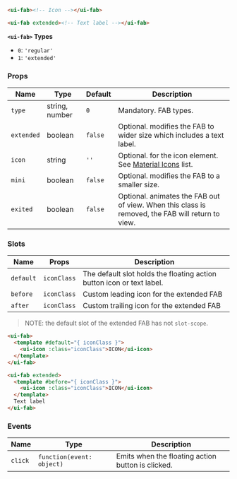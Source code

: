 ```html
<ui-fab><!-- Icon --></ui-fab>

<ui-fab extended><!-- Text label --></ui-fab>
```

**`<ui-fab>` Types**

- `0`: `'regular'`
- `1`: `'extended'`

### Props

| Name       | Type           | Default | Description                                                                                      |
| ---------- | -------------- | ------- | ------------------------------------------------------------------------------------------------ |
| `type`     | string, number | `0`     | Mandatory. FAB types.                                                                            |
| `extended` | boolean        | `false` | Optional. modifies the FAB to wider size which includes a text label.                            |
| `icon`     | string         | `''`    | Optional. for the icon element. See [Material Icons](/icons) list.                               |
| `mini`     | boolean        | `false` | Optional. modifies the FAB to a smaller size.                                                    |
| `exited`   | boolean        | `false` | Optional. animates the FAB out of view. When this class is removed, the FAB will return to view. |

### Slots

| Name      | Props       | Description                                                           |
| --------- | ----------- | --------------------------------------------------------------------- |
| `default` | `iconClass` | The default slot holds the floating action button icon or text label. |
| `before`  | `iconClass` | Custom leading icon for the extended FAB                              |
| `after`   | `iconClass` | Custom trailing icon for the extended FAB                             |

> NOTE: the default slot of the extended FAB has not `slot-scope`.

```html
<ui-fab>
  <template #default="{ iconClass }">
    <ui-icon :class="iconClass">ICON</ui-icon>
  </template>
</ui-fab>

<ui-fab extended>
  <template #before="{ iconClass }">
    <ui-icon :class="iconClass">ICON</ui-icon>
  </template>
  Text label
</ui-fab>
```

### Events

| Name    | Type                      | Description                                       |
| ------- | ------------------------- | ------------------------------------------------- |
| `click` | `function(event: object)` | Emits when the floating action button is clicked. |
